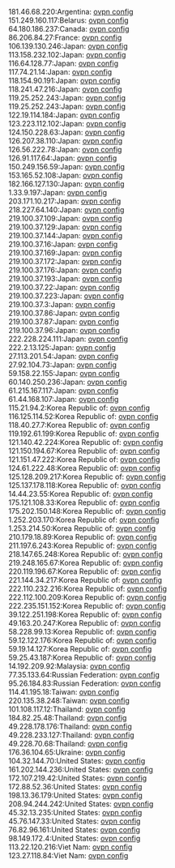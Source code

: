 181.46.68.220:Argentina: [ovpn config](vpn/181_46_68_220.ovpn)  
151.249.160.117:Belarus: [ovpn config](vpn/151_249_160_117.ovpn)  
64.180.186.237:Canada: [ovpn config](vpn/64_180_186_237.ovpn)  
86.206.84.27:France: [ovpn config](vpn/86_206_84_27.ovpn)  
106.139.130.246:Japan: [ovpn config](vpn/106_139_130_246.ovpn)  
113.158.232.102:Japan: [ovpn config](vpn/113_158_232_102.ovpn)  
116.64.128.77:Japan: [ovpn config](vpn/116_64_128_77.ovpn)  
117.74.21.14:Japan: [ovpn config](vpn/117_74_21_14.ovpn)  
118.154.90.191:Japan: [ovpn config](vpn/118_154_90_191.ovpn)  
118.241.47.216:Japan: [ovpn config](vpn/118_241_47_216.ovpn)  
119.25.252.243:Japan: [ovpn config](vpn/119_25_252_243.ovpn)  
119.25.252.243:Japan: [ovpn config](vpn/119_25_252_243.ovpn)  
122.19.114.184:Japan: [ovpn config](vpn/122_19_114_184.ovpn)  
123.223.112.102:Japan: [ovpn config](vpn/123_223_112_102.ovpn)  
124.150.228.63:Japan: [ovpn config](vpn/124_150_228_63.ovpn)  
126.207.38.110:Japan: [ovpn config](vpn/126_207_38_110.ovpn)  
126.56.222.78:Japan: [ovpn config](vpn/126_56_222_78.ovpn)  
126.91.117.64:Japan: [ovpn config](vpn/126_91_117_64.ovpn)  
150.249.156.59:Japan: [ovpn config](vpn/150_249_156_59.ovpn)  
153.165.52.108:Japan: [ovpn config](vpn/153_165_52_108.ovpn)  
182.166.127.130:Japan: [ovpn config](vpn/182_166_127_130.ovpn)  
1.33.9.197:Japan: [ovpn config](vpn/1_33_9_197.ovpn)  
203.171.10.217:Japan: [ovpn config](vpn/203_171_10_217.ovpn)  
218.227.64.140:Japan: [ovpn config](vpn/218_227_64_140.ovpn)  
219.100.37.109:Japan: [ovpn config](vpn/219_100_37_109.ovpn)  
219.100.37.129:Japan: [ovpn config](vpn/219_100_37_129.ovpn)  
219.100.37.144:Japan: [ovpn config](vpn/219_100_37_144.ovpn)  
219.100.37.16:Japan: [ovpn config](vpn/219_100_37_16.ovpn)  
219.100.37.169:Japan: [ovpn config](vpn/219_100_37_169.ovpn)  
219.100.37.172:Japan: [ovpn config](vpn/219_100_37_172.ovpn)  
219.100.37.176:Japan: [ovpn config](vpn/219_100_37_176.ovpn)  
219.100.37.193:Japan: [ovpn config](vpn/219_100_37_193.ovpn)  
219.100.37.22:Japan: [ovpn config](vpn/219_100_37_22.ovpn)  
219.100.37.223:Japan: [ovpn config](vpn/219_100_37_223.ovpn)  
219.100.37.3:Japan: [ovpn config](vpn/219_100_37_3.ovpn)  
219.100.37.86:Japan: [ovpn config](vpn/219_100_37_86.ovpn)  
219.100.37.87:Japan: [ovpn config](vpn/219_100_37_87.ovpn)  
219.100.37.96:Japan: [ovpn config](vpn/219_100_37_96.ovpn)  
222.228.224.111:Japan: [ovpn config](vpn/222_228_224_111.ovpn)  
222.2.13.125:Japan: [ovpn config](vpn/222_2_13_125.ovpn)  
27.113.201.54:Japan: [ovpn config](vpn/27_113_201_54.ovpn)  
27.92.104.73:Japan: [ovpn config](vpn/27_92_104_73.ovpn)  
59.158.22.155:Japan: [ovpn config](vpn/59_158_22_155.ovpn)  
60.140.250.236:Japan: [ovpn config](vpn/60_140_250_236.ovpn)  
61.215.167.117:Japan: [ovpn config](vpn/61_215_167_117.ovpn)  
61.44.168.107:Japan: [ovpn config](vpn/61_44_168_107.ovpn)  
115.21.94.2:Korea Republic of: [ovpn config](vpn/115_21_94_2.ovpn)  
116.125.114.52:Korea Republic of: [ovpn config](vpn/116_125_114_52.ovpn)  
118.40.27.7:Korea Republic of: [ovpn config](vpn/118_40_27_7.ovpn)  
119.192.61.199:Korea Republic of: [ovpn config](vpn/119_192_61_199.ovpn)  
121.140.42.224:Korea Republic of: [ovpn config](vpn/121_140_42_224.ovpn)  
121.150.194.67:Korea Republic of: [ovpn config](vpn/121_150_194_67.ovpn)  
121.151.47.222:Korea Republic of: [ovpn config](vpn/121_151_47_222.ovpn)  
124.61.222.48:Korea Republic of: [ovpn config](vpn/124_61_222_48.ovpn)  
125.128.209.217:Korea Republic of: [ovpn config](vpn/125_128_209_217.ovpn)  
125.137.178.118:Korea Republic of: [ovpn config](vpn/125_137_178_118.ovpn)  
14.44.23.55:Korea Republic of: [ovpn config](vpn/14_44_23_55.ovpn)  
175.121.108.33:Korea Republic of: [ovpn config](vpn/175_121_108_33.ovpn)  
175.202.150.148:Korea Republic of: [ovpn config](vpn/175_202_150_148.ovpn)  
1.252.203.170:Korea Republic of: [ovpn config](vpn/1_252_203_170.ovpn)  
1.253.214.50:Korea Republic of: [ovpn config](vpn/1_253_214_50.ovpn)  
210.179.18.89:Korea Republic of: [ovpn config](vpn/210_179_18_89.ovpn)  
211.197.6.243:Korea Republic of: [ovpn config](vpn/211_197_6_243.ovpn)  
218.147.65.248:Korea Republic of: [ovpn config](vpn/218_147_65_248.ovpn)  
219.248.165.67:Korea Republic of: [ovpn config](vpn/219_248_165_67.ovpn)  
220.119.196.67:Korea Republic of: [ovpn config](vpn/220_119_196_67.ovpn)  
221.144.34.217:Korea Republic of: [ovpn config](vpn/221_144_34_217.ovpn)  
222.110.232.216:Korea Republic of: [ovpn config](vpn/222_110_232_216.ovpn)  
222.112.100.209:Korea Republic of: [ovpn config](vpn/222_112_100_209.ovpn)  
222.235.151.152:Korea Republic of: [ovpn config](vpn/222_235_151_152.ovpn)  
39.122.251.198:Korea Republic of: [ovpn config](vpn/39_122_251_198.ovpn)  
49.163.20.247:Korea Republic of: [ovpn config](vpn/49_163_20_247.ovpn)  
58.228.99.13:Korea Republic of: [ovpn config](vpn/58_228_99_13.ovpn)  
59.12.122.176:Korea Republic of: [ovpn config](vpn/59_12_122_176.ovpn)  
59.19.14.127:Korea Republic of: [ovpn config](vpn/59_19_14_127.ovpn)  
59.25.43.187:Korea Republic of: [ovpn config](vpn/59_25_43_187.ovpn)  
14.192.209.92:Malaysia: [ovpn config](vpn/14_192_209_92.ovpn)  
77.35.133.64:Russian Federation: [ovpn config](vpn/77_35_133_64.ovpn)  
95.26.184.83:Russian Federation: [ovpn config](vpn/95_26_184_83.ovpn)  
114.41.195.18:Taiwan: [ovpn config](vpn/114_41_195_18.ovpn)  
220.135.38.248:Taiwan: [ovpn config](vpn/220_135_38_248.ovpn)  
101.108.117.12:Thailand: [ovpn config](vpn/101_108_117_12.ovpn)  
184.82.25.48:Thailand: [ovpn config](vpn/184_82_25_48.ovpn)  
49.228.178.176:Thailand: [ovpn config](vpn/49_228_178_176.ovpn)  
49.228.233.127:Thailand: [ovpn config](vpn/49_228_233_127.ovpn)  
49.228.70.68:Thailand: [ovpn config](vpn/49_228_70_68.ovpn)  
176.36.104.65:Ukraine: [ovpn config](vpn/176_36_104_65.ovpn)  
104.32.144.70:United States: [ovpn config](vpn/104_32_144_70.ovpn)  
161.202.144.236:United States: [ovpn config](vpn/161_202_144_236.ovpn)  
172.107.219.42:United States: [ovpn config](vpn/172_107_219_42.ovpn)  
172.88.52.36:United States: [ovpn config](vpn/172_88_52_36.ovpn)  
198.13.36.179:United States: [ovpn config](vpn/198_13_36_179.ovpn)  
208.94.244.242:United States: [ovpn config](vpn/208_94_244_242.ovpn)  
45.32.13.235:United States: [ovpn config](vpn/45_32_13_235.ovpn)  
45.76.147.33:United States: [ovpn config](vpn/45_76_147_33.ovpn)  
76.82.96.161:United States: [ovpn config](vpn/76_82_96_161.ovpn)  
98.149.172.4:United States: [ovpn config](vpn/98_149_172_4.ovpn)  
113.22.120.216:Viet Nam: [ovpn config](vpn/113_22_120_216.ovpn)  
123.27.118.84:Viet Nam: [ovpn config](vpn/123_27_118_84.ovpn)  
